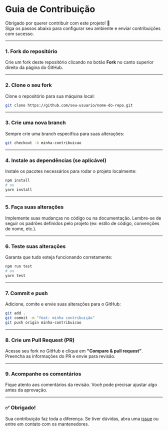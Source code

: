 
# Guia de Contribuição

Obrigado por querer contribuir com este projeto! 🎉  
Siga os passos abaixo para configurar seu ambiente e enviar contribuições com sucesso.

---

### 1. Fork do repositório

Crie um fork deste repositório clicando no botão **Fork** no canto superior direito da página do GitHub.

---

### 2. Clone o seu fork

Clone o repositório para sua máquina local:

```bash
git clone https://github.com/seu-usuario/nome-do-repo.git
````

---

### 3. Crie uma nova branch

Sempre crie uma branch específica para suas alterações:

```bash
git checkout -b minha-contribuicao
```

---

### 4. Instale as dependências (se aplicável)

Instale os pacotes necessários para rodar o projeto localmente:

```bash
npm install
# ou
yarn install
```

---

### 5. Faça suas alterações

Implemente suas mudanças no código ou na documentação.
Lembre-se de seguir os padrões definidos pelo projeto (ex: estilo de código, convenções de nome, etc.).

---

### 6. Teste suas alterações

Garanta que tudo esteja funcionando corretamente:

```bash
npm run test
# ou
yarn test
```

---

### 7. Commit e push

Adicione, comite e envie suas alterações para o GitHub:

```bash
git add .
git commit -m "feat: minha contribuição"
git push origin minha-contribuicao
```

---

### 8. Crie um Pull Request (PR)

Acesse seu fork no GitHub e clique em **"Compare & pull request"**.
Preencha as informações do PR e envie para revisão.

---

### 9. Acompanhe os comentários

Fique atento aos comentários da revisão.
Você pode precisar ajustar algo antes da aprovação.

---

### ✅ Obrigado!

Sua contribuição faz toda a diferença.
Se tiver dúvidas, abra uma [issue](https://github.com/seu-usuario/nome-do-repo/issues) ou entre em contato com os mantenedores.

